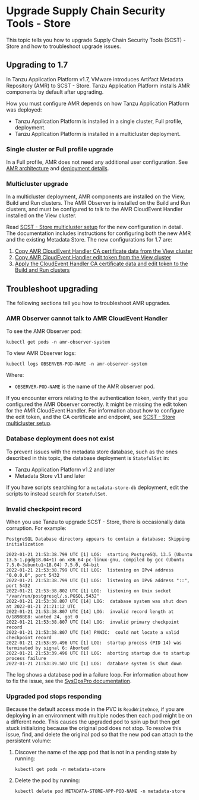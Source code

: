 # Upgrade Supply Chain Security Tools - Store

This topic tells you how to upgrade Supply Chain Security Tools (SCST) - Store and how to troubleshoot upgrade issues.

## <a id="upgrading-1-7"></a>Upgrading to 1.7

In Tanzu Application Platform v1.7, VMware introduces Artifact Metadata Repository (AMR) to SCST - Store.
Tanzu Application Platform installs AMR components by default after upgrading.

How you must configure AMR depends on how Tanzu Application Platform was deployed:

* Tanzu Application Platform is installed in a single cluster, Full profile, deployment.
* Tanzu Application Platform is installed in a multicluster deployment.

### <a id="full-profile-upgrade"></a> Single cluster or Full profile upgrade

In a Full profile, AMR does not need any additional user configuration. See
[AMR architecture](amr/architecture.hbs.md) and
[deployment details](deployment-details.hbs.md).

### <a id="multicluster-upgrade"></a> Multicluster upgrade

In a multicluster deployment, AMR components are installed on the View, Build and
Run clusters. The AMR Observer is installed on the Build and Run clusters, and
must be configured to talk to the AMR CloudEvent Handler installed on the View
cluster.

Read [SCST - Store multicluster setup](multicluster-setup.hbs.md) for the new
configuration in detail. The documentation includes instructions for configuring both the
new AMR and the existing Metadata Store. The new configurations for 1.7 are:

1. [Copy AMR CloudEvent Handler CA certificate data from the View
   cluster](multicluster-setup.hbs.md#copy-ceh-ca)
2. [Copy AMR CloudEvent Handler edit token from the View
   cluster](multicluster-setup.hbs.md#copy-ceh-token)
3. [Apply the CloudEvent Handler CA certificate data and edit token to the Build
   and Run clusters](multicluster-setup.hbs.md#apply-ceh-ca-token)

## <a id="troubleshoot"></a>Troubleshoot upgrading

The following sections tell you how to troubleshoot AMR upgrades.

### <a id="observer-cannot-talk-to-ceh"></a> AMR Observer cannot talk to AMR CloudEvent Handler

To see the AMR Observer pod:

```console
kubectl get pods -n amr-observer-system
```

To view AMR Observer logs:

```console
kubectl logs OBSERVER-POD-NAME -n amr-observer-system
```

Where:

* `OBSERVER-POD-NAME` is the name of the AMR observer pod.

If you encounter errors relating to the authentication token, verify that you
configured the AMR Observer correctly. It might be missing the edit token for the AMR
CloudEvent Handler. For information about how to configure the edit token, and the CA certificate and
endpoint, see [SCST - Store multicluster setup](multicluster-setup.hbs.md).

### <a id="deploy-does-not-exist"></a> Database deployment does not exist

To prevent issues with the metadata store database, such as the ones described in
this topic, the database deployment is `StatefulSet` in:

* Tanzu Application Platform v1.2 and later
* Metadata Store v1.1 and later

If you have scripts searching for a `metadata-store-db` deployment, edit the scripts to
instead search for `StatefulSet`.

### <a id="invalid-checkpoint-record"></a> Invalid checkpoint record

When you use Tanzu to upgrade SCST - Store, there is occasionally data
corruption. For example:

```console
PostgreSQL Database directory appears to contain a database; Skipping initialization

2022-01-21 21:53:38.799 UTC [1] LOG:  starting PostgreSQL 13.5 (Ubuntu 13.5-1.pgdg18.04+1) on x86_64-pc-linux-gnu, compiled by gcc (Ubuntu 7.5.0-3ubuntu1~18.04) 7.5.0, 64-bit
2022-01-21 21:53:38.799 UTC [1] LOG:  listening on IPv4 address "0.0.0.0", port 5432
2022-01-21 21:53:38.799 UTC [1] LOG:  listening on IPv6 address "::", port 5432
2022-01-21 21:53:38.802 UTC [1] LOG:  listening on Unix socket "/var/run/postgresql/.s.PGSQL.5432"
2022-01-21 21:53:38.807 UTC [14] LOG:  database system was shut down at 2022-01-21 21:21:12 UTC
2022-01-21 21:53:38.807 UTC [14] LOG:  invalid record length at 0/1898BE8: wanted 24, got 0
2022-01-21 21:53:38.807 UTC [14] LOG:  invalid primary checkpoint record
2022-01-21 21:53:38.807 UTC [14] PANIC:  could not locate a valid checkpoint record
2022-01-21 21:53:39.496 UTC [1] LOG:  startup process (PID 14) was terminated by signal 6: Aborted
2022-01-21 21:53:39.496 UTC [1] LOG:  aborting startup due to startup process failure
2022-01-21 21:53:39.507 UTC [1] LOG:  database system is shut down
```

The log shows a database pod in a failure loop. For information about how to fix the issue, see the [SysOpsPro documentation](https://sysopspro.com/fix-postgresql-error-panic-could-not-locate-a-valid-checkpoint-record/).

### <a id="upgraded-pod-hanging"></a> Upgraded pod stops responding

Because the default access mode in the PVC is `ReadWriteOnce`, if you are deploying in an
environment with multiple nodes then each pod might be on a different node.
This causes the upgraded pod to spin up but then get stuck initializing because the original
pod does not stop.
To resolve this issue, find, and delete the original pod so that the new pod can attach to the
persistent volume:

1. Discover the name of the app pod that is not in a pending state by running:

    ```console
    kubectl get pods -n metadata-store
    ```

2. Delete the pod by running:

    ```console
    kubectl delete pod METADATA-STORE-APP-POD-NAME -n metadata-store
    ```